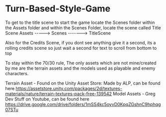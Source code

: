 # Turn-Based-Style-Game
To get to the title scene to start the game locate the Scenes folder within the Assets folder and within the Scenes Folder, locate the scene called Title Scene
Assets -----> Scenes -------> TitleScene

Also for the Credits Scene, if you dont see anything give it a second, its a rolling credits scene so just wait a second for text to scroll from bottom to top

To stay within the 70/30 rule, 
The only assets which are not mine/created by me are the terrain assets and the models used as playable and enemy characters. 

Terrain Asset - Found on the Unity Asset Store: Made by ALP, can be found here https://assetstore.unity.com/packages/2d/textures-materials/nature/terrain-textures-pack-free-139542
Model Assets - Greg Dev Stuff on Youtube, can be found here https://drive.google.com/drive/folders/1mSS4kc5oyvD0KpqZGshnC9hphqg07STu
